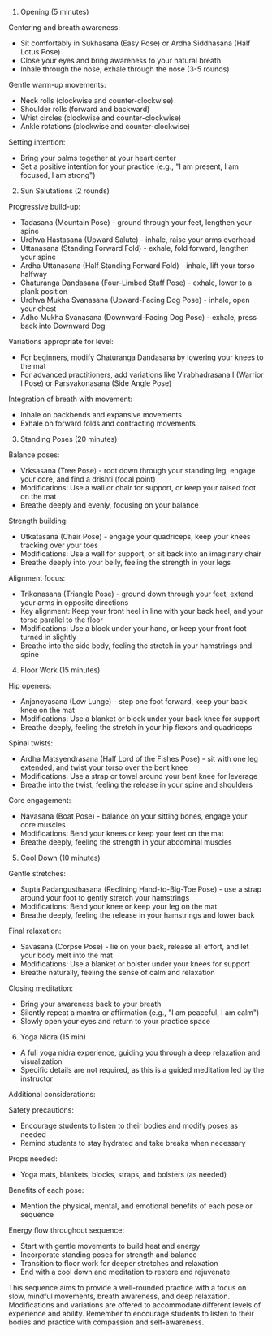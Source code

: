 1. Opening (5 minutes)

Centering and breath awareness:
- Sit comfortably in Sukhasana (Easy Pose) or Ardha Siddhasana (Half Lotus Pose)
- Close your eyes and bring awareness to your natural breath
- Inhale through the nose, exhale through the nose (3-5 rounds)

Gentle warm-up movements:
- Neck rolls (clockwise and counter-clockwise)
- Shoulder rolls (forward and backward)
- Wrist circles (clockwise and counter-clockwise)
- Ankle rotations (clockwise and counter-clockwise)

Setting intention:
- Bring your palms together at your heart center
- Set a positive intention for your practice (e.g., "I am present, I am focused, I am strong")

2. Sun Salutations (2 rounds)

Progressive build-up:
- Tadasana (Mountain Pose) - ground through your feet, lengthen your spine
- Urdhva Hastasana (Upward Salute) - inhale, raise your arms overhead
- Uttanasana (Standing Forward Fold) - exhale, fold forward, lengthen your spine
- Ardha Uttanasana (Half Standing Forward Fold) - inhale, lift your torso halfway
- Chaturanga Dandasana (Four-Limbed Staff Pose) - exhale, lower to a plank position
- Urdhva Mukha Svanasana (Upward-Facing Dog Pose) - inhale, open your chest
- Adho Mukha Svanasana (Downward-Facing Dog Pose) - exhale, press back into Downward Dog

Variations appropriate for level:
- For beginners, modify Chaturanga Dandasana by lowering your knees to the mat
- For advanced practitioners, add variations like Virabhadrasana I (Warrior I Pose) or Parsvakonasana (Side Angle Pose)

Integration of breath with movement:
- Inhale on backbends and expansive movements
- Exhale on forward folds and contracting movements

3. Standing Poses (20 minutes)

Balance poses:
- Vrksasana (Tree Pose) - root down through your standing leg, engage your core, and find a drishti (focal point)
- Modifications: Use a wall or chair for support, or keep your raised foot on the mat
- Breathe deeply and evenly, focusing on your balance

Strength building:
- Utkatasana (Chair Pose) - engage your quadriceps, keep your knees tracking over your toes
- Modifications: Use a wall for support, or sit back into an imaginary chair
- Breathe deeply into your belly, feeling the strength in your legs

Alignment focus:
- Trikonasana (Triangle Pose) - ground down through your feet, extend your arms in opposite directions
- Key alignment: Keep your front heel in line with your back heel, and your torso parallel to the floor
- Modifications: Use a block under your hand, or keep your front foot turned in slightly
- Breathe into the side body, feeling the stretch in your hamstrings and spine

4. Floor Work (15 minutes)

Hip openers:
- Anjaneyasana (Low Lunge) - step one foot forward, keep your back knee on the mat
- Modifications: Use a blanket or block under your back knee for support
- Breathe deeply, feeling the stretch in your hip flexors and quadriceps

Spinal twists:
- Ardha Matsyendrasana (Half Lord of the Fishes Pose) - sit with one leg extended, and twist your torso over the bent knee
- Modifications: Use a strap or towel around your bent knee for leverage
- Breathe into the twist, feeling the release in your spine and shoulders

Core engagement:
- Navasana (Boat Pose) - balance on your sitting bones, engage your core muscles
- Modifications: Bend your knees or keep your feet on the mat
- Breathe deeply, feeling the strength in your abdominal muscles

5. Cool Down (10 minutes)

Gentle stretches:
- Supta Padangusthasana (Reclining Hand-to-Big-Toe Pose) - use a strap around your foot to gently stretch your hamstrings
- Modifications: Bend your knee or keep your leg on the mat
- Breathe deeply, feeling the release in your hamstrings and lower back

Final relaxation:
- Savasana (Corpse Pose) - lie on your back, release all effort, and let your body melt into the mat
- Modifications: Use a blanket or bolster under your knees for support
- Breathe naturally, feeling the sense of calm and relaxation

Closing meditation:
- Bring your awareness back to your breath
- Silently repeat a mantra or affirmation (e.g., "I am peaceful, I am calm")
- Slowly open your eyes and return to your practice space

6. Yoga Nidra (15 min)

- A full yoga nidra experience, guiding you through a deep relaxation and visualization
- Specific details are not required, as this is a guided meditation led by the instructor

Additional considerations:

Safety precautions:
- Encourage students to listen to their bodies and modify poses as needed
- Remind students to stay hydrated and take breaks when necessary

Props needed:
- Yoga mats, blankets, blocks, straps, and bolsters (as needed)

Benefits of each pose:
- Mention the physical, mental, and emotional benefits of each pose or sequence

Energy flow throughout sequence:
- Start with gentle movements to build heat and energy
- Incorporate standing poses for strength and balance
- Transition to floor work for deeper stretches and relaxation
- End with a cool down and meditation to restore and rejuvenate

This sequence aims to provide a well-rounded practice with a focus on slow, mindful movements, breath awareness, and deep relaxation. Modifications and variations are offered to accommodate different levels of experience and ability. Remember to encourage students to listen to their bodies and practice with compassion and self-awareness.